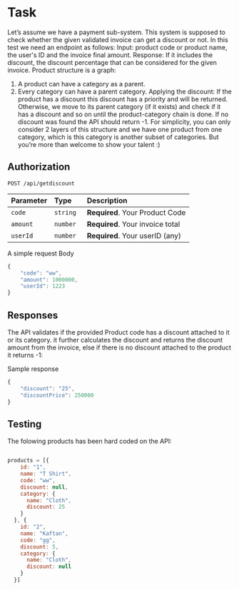 
# Task



Let’s assume we have a payment sub-system. This system is supposed to check whether the given validated invoice can get a discount or not. In this test we need an endpoint as follows: Input: product code or product name, the user's ID and the invoice final amount. Response: If it includes the discount, the discount percentage that can be considered for the given invoice. Product structure is a graph: 

1. A product can have a category as a parent. 
2. Every category can have a parent category. Applying the discount: If the product has a discount this discount has a priority and will be returned. Otherwise, we move to its parent category (if it exists) and check if it has a discount and so on until the product-category chain is done. If no discount was found the API should return -1. For simplicity, you can only consider 2 layers of this structure and we have one product from one category, which is this category is another subset of categories. But you’re more than welcome to show your talent :)

## Authorization



```http
POST /api/getdiscount
```

| Parameter | Type | Description |
| :--- | :--- | :--- |
| `code` | `string` | **Required**. Your Product Code |
| `amount` | `number ` | **Required**. Your invoice total |
| `userId` | `number` | **Required**. Your userID (any) |

A simple request Body

```javascript
{
	"code": "ww",
	"amount": 1000000,
	"userId": 1223
}
```


## Responses

The API validates if the provided Product code has a discount attached to it or its category. it further calculates the discount and returns the discount amount from the invoice, else if there is no discount attached to the product it returns -1:

Sample response

```javascript
{
    "discount": "25",
    "discountPrice": 250000
}
```



## Testing

The folowing products has been hard coded on the  API:

```javascript

products = [{
    id: "1",
    name: "T Shirt",
    code: "ww",
    discount: null,
    category: {
      name: "Cloth",
      discount: 25
    }
  }, {
    id: "2",
    name: "Kaftan",
    code: "gg",
    discount: 5,
    category: {
      name: "Cloth",
      discount: null
    }
  }]
```

